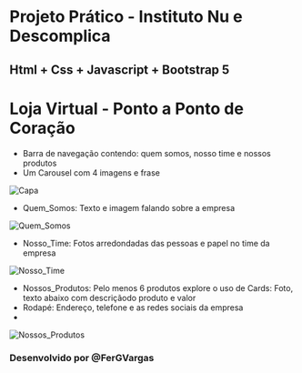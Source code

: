 # Projeto Prático - Instituto Nu e Descomplica

## Html + Css + Javascript + Bootstrap 5

# Loja Virtual - Ponto a Ponto de Coração


- Barra de navegação contendo: quem somos, nosso time e nossos produtos
- Um Carousel com 4 imagens e frase

![Capa](https://github.com/FerGVargas/Projeto_InstitutoNu_Descomplica/assets/96386131/f605bb13-7016-4e3e-9876-a9f4074f0483)

- Quem_Somos: Texto e imagem falando sobre a empresa
  
![Quem_Somos](https://github.com/FerGVargas/Projeto_InstitutoNu_Descomplica/assets/96386131/b8a1d86b-be1f-48e3-ae3c-5e91c75b677a)

- Nosso_Time: Fotos arredondadas das pessoas e papel no time da empresa
  
![Nosso_Time](https://github.com/FerGVargas/Projeto_InstitutoNu_Descomplica/assets/96386131/41f906e2-2390-4eba-a014-f4abc43fc0ca)

- Nossos_Produtos: Pelo menos 6 produtos explore o uso de Cards: Foto, texto abaixo com descriçãodo produto e valor
- Rodapé: Endereço, telefone e as redes sociais da empresa
- 
![Nossos_Produtos](https://github.com/FerGVargas/Projeto_InstitutoNu_Descomplica/assets/96386131/0bd9ad7b-bb14-49df-bc61-0642d031f7f9)


### Desenvolvido por @FerGVargas
